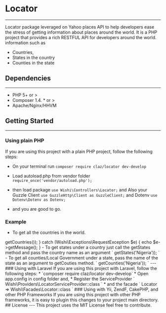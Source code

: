 # Locator
---
Locator package leveraged on Yahoo places API to help developers ease the stress of getting information about places around the world. It is a PHP project that provides a rich RESTFUL API for developers around the world. information such as 
* Countries, 
* States in the country 
* Counties in the state
 
## Dependencies
--- 
* PHP 5+ or >  
* Composer 1.4. * or > 
* Apache/Nginx/HHVM

## Getting Started 
---
### Using plain PHP
If you are using this project with a plain PHP project, follow the following steps:

* On your terminal run `composer require claz/locator dev-develop` 

* Load autoload.php from vendor folder `require_once('vendor/autoload.php');` 

* then load package `use Wishi\Controllers\Locator;`  and Also your Guzzle Client `use GuzzleHttp\Client as GuzzleClient;`
 and Dotenv `use Dotenv\Dotenv as Dotenv;`

* and you are good to go. 

### Example 

- To get all the countries in the world.

<?php
    require_once('vendor/autoload.php');

    use Dotenv\Dotenv as Dotenv;
    use GuzzleHttp\Client as GuzzleClient;
    use Wishi\Controllers\Locator;

    $client = new GuzzleClient();
    $dotenv = new Dotenv(__DIR__);

    $locator = new Locator($client, $dotenv);

    try {
        print_r($locator->getCountries());
    } catch (Wishi\Exceptions\RequestException $e) {
        echo $e->getMessage();
    }

-  To get states under a country just call the getStates method and pass the country name as an argument

`
    <?php
        print_r($locator->getStates('Nigeria'));
`

- To get all counties/Local Government under a state, pass the name of the state as an argument to getCouties method.

`
    <?php
        print_r($locator->getCounties('Nigeria'));
`

--- 
### Using with Laravel 
If you are using this project with Laravel, follow the following steps:

* `composer require claz/locator dev-develop` 

* Open app.config in config folder and,

* Register the ServiceProvider ` Wishi\Providers\LocatorServiceProvider::class `

* and the facade  ` Locator => Wishi\Facades\Locator::class `

### Using with Yii, ZendF, CakePHP, and other PHP Frameworks 
If you are using this project with other PHP frameworks, it is easy to plugin this changes to your project main directory.

## License 
--- 
This project uses the MIT License feel free to contribute.





